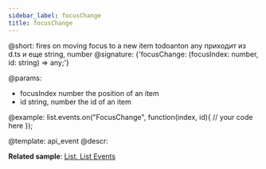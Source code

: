 ```yaml
---
sidebar_label: focusChange
title: focusChange
---          
```


@short: fires on moving focus to a new item
todoanton any приходит из d.ts и еще string, number
@signature: {'focusChange: (focusIndex: number, id: string) => any;'}

@params:
- focusIndex		number					the position of an item
- id		string, number			the id of an item


@example:
list.events.on("FocusChange", function(index, id){
    // your code here
});


@template: api_event
@descr:

**Related sample**: [List. List Events](https://snippet.dhtmlx.com/iwt1yd61)

